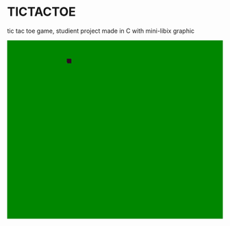 # TICTACTOE
tic tac toe game, studient project made in C with mini-libix graphic

![alt tag](https://raw.githubusercontent.com/usernameHed/TICTACTOE/master/ezgif-2524915925.gif)
